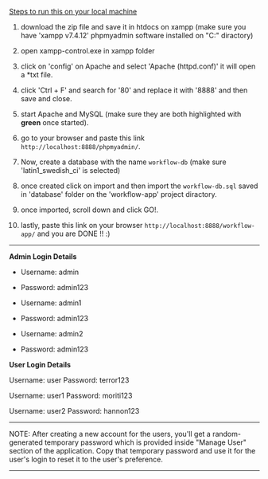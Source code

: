 <u>Steps to run this on your local machine</u>


1. download the zip file and save it in htdocs on xampp (make sure you have 'xampp v7.4.12' phpmyadmin software installed on "C:\" diractory)

2. open xampp-control.exe in xampp folder

3. click on 'config' on Apache and select 'Apache (httpd.conf)' it will open a *txt file.

4. click 'Ctrl + F' and search for '80' and replace it with '8888' and then save and close.

5. start Apache and MySQL (make sure they are both highlighted with **green** once started).

6. go to your browser and paste this link `http://localhost:8888/phpmyadmin/`.

7. Now, create a database with the name `workflow-db` (make sure 'latin1_swedish_ci' is selected)

8. once created click on import and then import the `workflow-db.sql` saved in 'database' folder on the 'workflow-app' project diractory.

9. once imported, scroll down and click GO!.

10. lastly, paste this link on your browser `http://localhost:8888/workflow-app/` and you are DONE !! :)


--------------------------------------------------------------------------------------------------------------------------------------------


**Admin Login Details**

- Username: admin
- Password: admin123

- Username: admin1
- Password: admin123

- Username: admin2
- Password: admin123

**User Login Details** 

Username: user
Password: terror123

Username: user1
Password: moriti123

Username: user2
Password: hannon123



--------------------------------------------------------------------------------------------------------------------------------------------

NOTE: After creating a new account for the users, you'll get a random-generated
temporary password which is provided inside "Manage User" section of the application.
Copy that temporary password and use it for the user's login to reset it to the user's preference.

--------------------------------------------------------------------------------------------------------------------------------------------